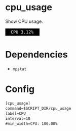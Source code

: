 # cpu_usage

Show CPU usage.

![](cpu_usage.png)

# Dependencies

* `mpstat`

# Config

```
[cpu_usage]
command=$SCRIPT_DIR/cpu_usage
label=CPU
interval=10
#min_width=CPU: 100.00%
```
